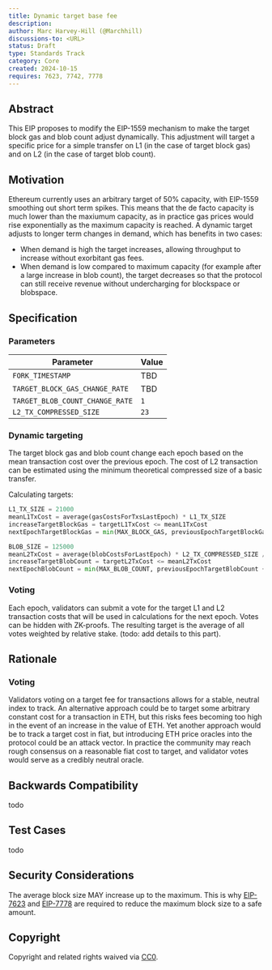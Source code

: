 ```yaml
---
title: Dynamic target base fee
description: 
author: Marc Harvey-Hill (@Marchhill)
discussions-to: <URL>
status: Draft
type: Standards Track
category: Core
created: 2024-10-15
requires: 7623, 7742, 7778
---
```


## Abstract

This EIP proposes to modify the EIP-1559 mechanism to make the target block gas and blob count adjust dynamically. This adjustment will target a specific price for a simple transfer on L1 (in the case of target block gas) and on L2 (in the case of target blob count).

## Motivation

Ethereum currently uses an arbitrary target of 50% capacity, with EIP-1559 smoothing out short term spikes. This means that the de facto capacity is much lower than the maxiumum capacity, as in practice gas prices would rise exponentially as the maximum capacity is reached. A dynamic target adjusts to longer term changes in demand, which has benefits in two cases:
- When demand is high the target increases, allowing throughput to increase without exorbitant gas fees.
- When demand is low compared to maximum capacity (for example after a large increase in blob count), the target decreases so that the protocol can still receive revenue without undercharging for blockspace or blobspace.

## Specification

### Parameters

| Parameter | Value |
| - | - |
| `FORK_TIMESTAMP` | TBD |
| `TARGET_BLOCK_GAS_CHANGE_RATE` | TBD |
| `TARGET_BLOB_COUNT_CHANGE_RATE` | `1` |
| `L2_TX_COMPRESSED_SIZE` | `23` |

### Dynamic targeting

The target block gas and blob count change each epoch based on the mean transaction cost over the previous epoch. The cost of L2 transaction can be estimated using the minimum theoretical compressed size of a basic transfer.

Calculating targets:

```python
L1_TX_SIZE = 21000
meanL1TxCost = average(gasCostsForTxsLastEpoch) * L1_TX_SIZE
increaseTargetBlockGas = targetL1TxCost <= meanL1TxCost
nextEpochTargetBlockGas = min(MAX_BLOCK_GAS, previousEpochTargetBlockGas + (TARGET_BLOCK_GAS_CHANGE_RATE if increaseTargetBlockGas else -TARGET_BLOCK_GAS_CHANGE_RATE))

BLOB_SIZE = 125000
meanL2TxCost = average(blobCostsForLastEpoch) * L2_TX_COMPRESSED_SIZE / BLOB_SIZE
increaseTargetBlobCount = targetL2TxCost <= meanL2TxCost
nextEpochBlobCount = min(MAX_BLOB_COUNT, previousEpochTargetBlobCount + (TARGET_BLOB_COUNT_CHANGE_RATE if increaseTargetBlobCount else -TARGET_BLOB_COUNT_CHANGE_RATE))
```

### Voting

Each epoch, validators can submit a vote for the target L1 and L2 transaction costs that will be used in calculations for the next epoch. Votes can be hidden with ZK-proofs. The resulting target is the average of all votes weighted by relative stake. (todo: add details to this part).

## Rationale

### Voting

Validators voting on a target fee for transactions allows for a stable, neutral index to track. An alternative approach could be to target some arbitrary constant cost for a transaction in ETH, but this risks fees becoming too high in the event of an increase in the value of ETH. Yet another approach would be to track a target cost in fiat, but introducing ETH price oracles into the protocol could be an attack vector. In practice the community may reach rough consensus on a reasonable fiat cost to target, and validator votes would serve as a credibly neutral oracle.

## Backwards Compatibility

todo

## Test Cases

todo

## Security Considerations

The average block size MAY increase up to the maximum. This is why [EIP-7623](./eip-7623.md) and [EIP-7778](./eip-7888.md) are required to reduce the maximum block size to a safe amount.

## Copyright

Copyright and related rights waived via [CC0](../LICENSE.md).
